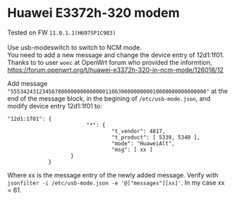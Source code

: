 # Huawei E3372h-320 modem

Tested on FW `11.0.1.1(H697SP1C983)`\
\
Use usb-modeswitch to switch to NCM mode.\
You need to add a new message and change the device entry of 12d1:1f01.\
Thanks to to user `woec` at OpenWrt forum who provided the informtion, https://forum.openwrt.org/t/huawei-e3372h-320-in-ncm-mode/126018/12

Add message `"55534243123456780000000000000011063000000000010000000000000000"` at the end of the message block, in the begining of `/etc/usb-mode.json`, and modify device entry 12d1:1f01 to:
```
"12d1:1f01": {
                         "*": {
                                 "t_vendor": 4817,
                                 "t_product": [ 5339, 5340 ],
                                 "mode": "HuaweiAlt",
                                 "msg": [ xx ]
                    }
             }
```
Where xx is the message entry of the newly added message. Verify with `jsonfilter -i /etc/usb-mode.json -e '@["messages"][xx]'`. In my case xx = 61.
